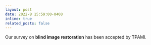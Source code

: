 ```yaml
---
layout: post
date: 2022-8 15:59:00-0400
inline: true
related_posts: false
---
```


Our survey on **blind image restoration** has been accepted by TPAMI.
